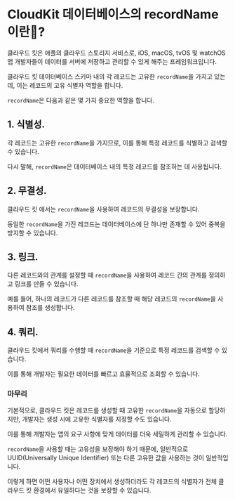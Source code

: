 # CloudKit 데이터베이스의 recordName이란🤔?

클라우드 킷은 애플의 클라우드 스토리지 서비스로, iOS, macOS, tvOS 및 watchOS 앱 개발자들이 데이터를 서버에 저장하고 관리할 수 있게 해주는 프레임워크입니다.

클라우드 킷 데이터베이스 스키마 내의 각 레코드는 고유한 `recordName`을 가지고 있는데, 이는 레코드의 고유 식별자 역할을 합니다.

`recordName`은 다음과 같은 몇 가지 중요한 역할을 합니다.

## 1. 식별성.

각 레코드는 고유한 `recordName`을 가지므로, 이를 통해 특정 레코드를 식별하고 검색할 수 있습니다.

다시 말해, `recordName`은 데이터베이스 내의 특정 레코드를 참조하는 데 사용됩니다.

## 2. 무결성.

클라우드 킷 에서는 `recordName`을 사용하여 레코드의 무결성을 보장합니다.

동일한 `recordName`을 가진 레코드는 데이터베이스에 단 하나만 존재할 수 있어 중복을 방지할 수 있습니다.

## 3. 링크.

다른 레코드와의 관계를 설정할 때 `recordName`을 사용하여 레코드 간의 관계를 정의하고 링크를 만들 수 있습니다.

예를 들어, 하나의 레코드가 다른 레코드를 참조할 때 해당 레코드의 `recordName`을 사용하여 참조를 생성합니다.

## 4. 쿼리.

클라우드 킷에서 쿼리를 수행할 때 `recordName`을 기준으로 특정 레코드를 검색할 수 있습니다.

이를 통해 개발자는 필요한 데이터를 빠르고 효율적으로 조회할 수 있습니다.

### 마무리

기본적으로, 클라우드 킷은 레코드를 생성할 때 고유한 `recordName`을 자동으로 할당하지만, 개발자는 생성 시에 고유한 식별자를 지정할 수도 있습니다.

이를 통해 개발자는 앱의 요구 사항에 맞게 데이터를 더욱 세밀하게 관리할 수 있습니다.

`recordName`을 사용할 때는 고유성을 보장해야 하기 때문에, 일반적으로 UUID(Universally Unique Identifier) 또는 다른 고유한 값을 사용하는 것이 일반적입니다.

이렇게 하면 어떤 사용자나 어떤 장치에서 생성하더라도 각 레코드의 식별자가 전체 클라우드 킷 환경에서 유일하다는 것을 보장할 수 있습니다.
